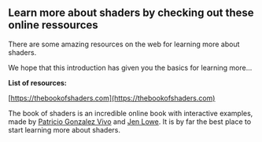 ## Learn more about shaders by checking out these online ressources

There are some amazing resources on the web for learning more about shaders.

We hope that this introduction has given you the basics for learning more…

**List of resources:**

[https://thebookofshaders.com](https://thebookofshaders.com)

The book of shaders is an incredible online book with interactive examples, made by [Patricio Gonzalez Vivo](http://patriciogonzalezvivo.com/) and [Jen Lowe](http://jenlowe.net/). It is by far the best place to start learning more about shaders.

# 

